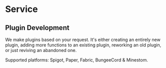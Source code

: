 # Service

## Plugin Development

We make plugins based on your request. It's either creating an entirely new plugin, adding more functions to an existing plugin, reworking an old plugin, or just reviving an abandoned one.

Supported platforms: Spigot, Paper, Fabric, BungeeCord & Minestom.
